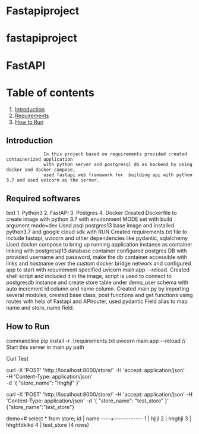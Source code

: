 # Fastapiproject


# fastapiproject

# FastAPI

# Table of contents
1. [Introduction](#introduction)
2. [Requirements](#requirements)
4. [How to Run](#howtorun)

## Introduction <a name="introduction"></a>
                  In this project based on requirements provided created containerized application
                  with python server and postgresql db as backend by using docker and docker-compose, 
                  used fastapi web framework for  building api with python 3.7 and used uvicorn as the server.

## Required softwares <a name="requirements"></a>
text
    1. Python3
    2. FastAPI
    3. Postgres
    4. Docker
 Created  Dockerfile to create image with python 3.7 with environment MODE set with
 build argument mode=dev
 Used psql postgres13 base image and installed python3.7 and google cloud sdk with RUN
 Created requirements.txt file to include  fastapi, uvicorn and other dependencies like pydantic, sqlalchemy
 Used docker compose to bring up running application instance as container
 linking with postgresql13 database container configured postgres DB with provided
 username and password, make the db container accessible with links and hostname 
 over the custom docker bridge network and configured app to start with requirement specified
 uvicorn main:app --reload.
 Created shell script and included it in the image, script is used to connect to postgresdb instance
 and create store table  under demo_user schema with auto increment id column
 and name column.
 Created main.py by importing several modules, created base class, post functions
 and get functions using routes with help of Fastapi and APIrouter, used pydantic 
 Field alias to map name and store_name field.
 
 
 
## How to Run <a name="howtorun"></a>
commandline
    pip install -r .\requirements.txt
    uvicorn main:app --reload // Start this server in main.py path





Curl Test

curl -X 'POST'  'http://localhost:8000/store/' -H 'accept: application/json' \
  -H 'Content-Type: application/json' \
  -d '{
  "store_name": "hhghjl"
}'


 curl -X 'POST'  'http://localhost:8000/store/' -H 'accept: application/json'   -H 'Content-Type: application/json'   -d '{
  "store_name": "test_store"
}'
{"store_name":"test_store"}



demo=#  select * from store;
 id |    name
----+------------
  1 | hjljl
  2 | hhghjl
  3 | hhghfdklkd
  4 | test_store
(4 rows)



